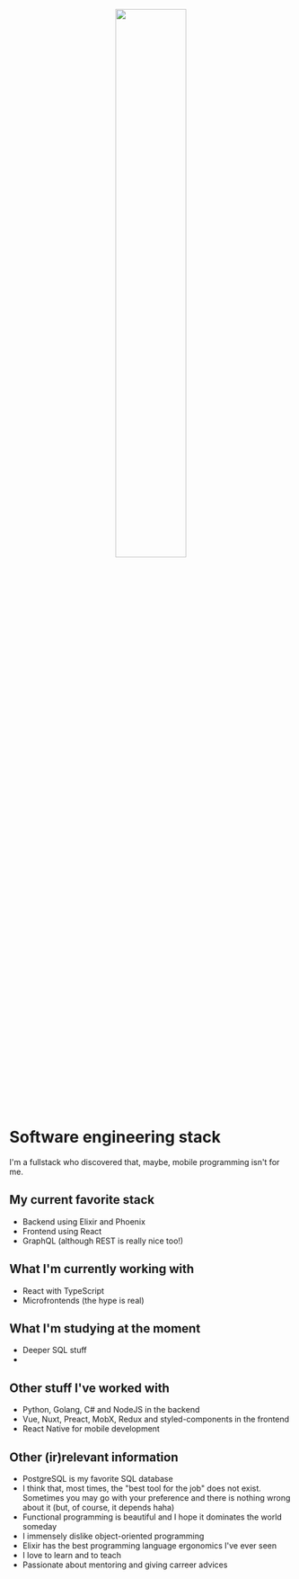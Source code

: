 <p align="center">
 <img 
      width="50%" 
      src="https://media0.giphy.com/media/l46CyJmS9KUbokzsI/200.gif" />
</p>

# Software engineering stack
I'm a fullstack who discovered that, maybe, mobile programming isn't for me.

## My current favorite stack
- Backend using Elixir and Phoenix
- Frontend using React
- GraphQL (although REST is really nice too!)

## What I'm currently working with
- React with TypeScript
- Microfrontends (the hype is real)

## What I'm studying at the moment
- Deeper SQL stuff
- 

## Other stuff I've worked with
- Python, Golang, C# and NodeJS in the backend
- Vue, Nuxt, Preact, MobX, Redux and styled-components in the frontend
- React Native for mobile development

## Other (ir)relevant information
- PostgreSQL is my favorite SQL database
- I think that, most times, the "best tool for the job" does not exist. Sometimes you may go with your preference and there is nothing wrong about it (but, of course, it depends haha)
- Functional programming is beautiful and I hope it dominates the world someday
- I immensely dislike object-oriented programming
- Elixir has the best programming language ergonomics I've ever seen
- I love to learn and to teach
- Passionate about mentoring and giving carreer advices
